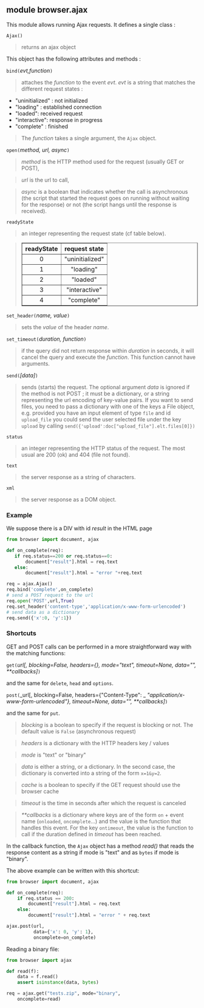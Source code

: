 module **browser.ajax**
-----------------------

This module allows running Ajax requests. It defines a single class :

`Ajax()`
> returns an ajax object

This object has the following attributes and methods :

`bind(`_evt,function_`)`
> attaches the _function_ to the event _evt_. _evt_ is a string that matches
> the different request states :

- "uninitialized" : not initialized
- "loading" : established connection
- "loaded": received request
- "interactive": response in progress
- "complete" : finished

> The _function_ takes a single argument, the `Ajax` object.

`open(`_method, url, async_`)`
> _method_ is the HTTP method used for the request (usually GET or POST),

> _url_ is the url to call,

> _async_ is a boolean that indicates whether the call is asynchronous (the
> script that started the request goes on running without waiting for the
> response) or not (the script hangs until the response is received).


`readyState`
> an integer representing the request state (cf table below).

<blockquote>
<table cellspacing=0 cellpadding=4 border=1>
<tr><th>
readyState
</th><th>
request state
</th></tr>
<tr><td align="center">0</td><td>"uninitialized"</td></tr>
<tr><td align="center">1</td><td align="center">"loading"</td></tr>
<tr><td align="center">2</td><td align="center">"loaded"</td></tr>
<tr><td align="center">3</td><td align="center">"interactive"</td></tr>
<tr><td align="center">4</td><td align="center">"complete"</td></tr>
</table>
</blockquote>

`set_header(`_name, value_`)`
> sets the _value_ of the header _name_.

`set_timeout(`_duration, function_`)`
> if the query did not return response within _duration_ in seconds, it will
> cancel the query and execute the _function_. This function cannot have
> arguments.

`send(`_[data]_`)`
> sends (starts) the request. The optional argument _data_ is ignored if the
> method is not POST ; it must be a dictionary, or a string representing the url
> encoding of key-value pairs. If you want to send files, you need to pass
> a dictionary with one of the keys a File object, e.g. provided you have
> an input element of type `file` and id `upload_file` you could send the
> user selected file under the key `upload` by calling
> `send({'upload':doc["upload_file"].elt.files[0]})`

`status`
> an integer representing the HTTP status of the request. The most usual are
> 200 (ok) and 404 (file not found).

`text`
> the server response as a string of characters.

`xml`
> the server response as a DOM object.

### Example

We suppose there is a DIV with id _result_ in the HTML page

```python
from browser import document, ajax

def on_complete(req):
   if req.status==200 or req.status==0:
       document["result"].html = req.text
   else:
       document["result"].html = "error "+req.text

req = ajax.Ajax()
req.bind('complete',on_complete)
# send a POST request to the url
req.open('POST',url,True)
req.set_header('content-type','application/x-www-form-urlencoded')
# send data as a dictionary
req.send({'x':0, 'y':1})
```

### Shortcuts

GET and POST calls can be performed in a more straightforward way with the
matching functions:

`get(`_url[, blocking=False, headers={}, mode="text", timeout=None, data="", **callbacks]_`)`

and the same for `delete`, `head` and `options`.

`post(`_url[, blocking=False, headers={"Content-Type": _
_"application/x-www-form-urlencoded"}, timeout=None, data="", **callbacks]_`)`

and the same for `put`.

> _blocking_ is a boolean to specify if the request is blocking or not.
> The default value is `False` (asynchronous request)

> _headers_ is a dictionary with the HTTP headers key / values

> _mode_ is "text" or "binary"

> _data_ is either a string, or a dictionary. In the second case, the
> dictionary is converted into a string of the form `x=1&y=2`.

> _cache_ is a boolean to specify if the GET request should use the browser
> cache

> _timeout_ is the time in seconds after which the request is canceled

> _**callbacks_ is a dictionary where keys are of the form
> `on` + event name (`onloaded`, `oncomplete`...) and the value is the
> function that handles this event. For the key `ontimeout`, the value
> is the function to call if the duration defined in _timeout_ has been
> reached.

In the callback function, the `Ajax` object has a method _read()_ that reads the
response content as a string if mode is "text" and as `bytes` if mode is
"binary".

The above example can be written with this shortcut:

```python
from browser import document, ajax

def on_complete(req):
    if req.status == 200:
        document["result"].html = req.text
    else:
        document["result"].html = "error " + req.text

ajax.post(url,
          data={'x': 0, 'y': 1},
          oncomplete=on_complete)
```

Reading a binary file:

```python
from browser import ajax

def read(f):
    data = f.read()
    assert isinstance(data, bytes)

req = ajax.get("tests.zip", mode="binary",
    oncomplete=read)
```
